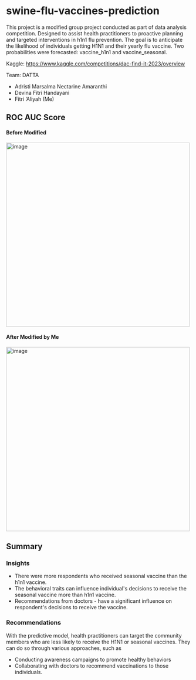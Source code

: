 # swine-flu-vaccines-prediction
This project is a modified group project conducted as part of data analysis competition. Designed to assist health practitioners to proactive planning and targeted interventions in h1n1 flu prevention. The goal is to anticipate the likelihood of individuals getting H1N1 and their yearly flu vaccine. Two probabilities were forecasted: vaccine_h1n1 and vaccine_seasonal.

Kaggle: https://www.kaggle.com/competitions/dac-find-it-2023/overview

Team: DATTA
- Adristi Marsalma Nectarine Amaranthi
- Devina Fitri Handayani
- Fitri ‘Aliyah (Me)

## ROC AUC Score
#### Before Modified
<img width="500" alt="image" src="https://github.com/fitrialyh/swine-flu-vaccines-prediction/assets/75071104/1990475c-2ebb-415e-9725-53a3e116ce48">

#### After Modified by Me
<img width="500" alt="image" src="https://github.com/fitrialyh/swine-flu-vaccines-prediction/assets/75071104/5a51e562-23c8-4eb0-b80a-b3bfd870ac5e">

## Summary
### Insights
- There were more respondents who received seasonal vaccine than the h1n1 vaccine.
- The behavioral traits can influence individual's decisions to receive the seasonal vaccine more than h1n1 vaccine.
- Recommendations from doctors - have a significant influence on respondent's decisions to receive the vaccine.

### Recommendations
With the predictive model, health practitioners can target the community members who are less likely to receive the H1N1 or seasonal vaccines. They can do so through
various approaches, such as
- Conducting awareness campaigns to promote healthy behaviors
- Collaborating with doctors to recommend vaccinations to those individuals.
